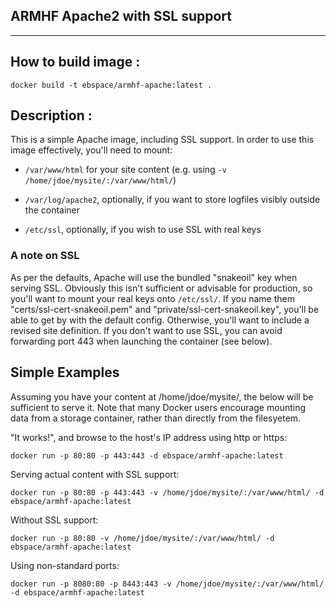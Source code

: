 ## ARMHF Apache2 with SSL support

---

## How to build image :

    docker build -t ebspace/armhf-apache:latest .

## Description :
    
This is a simple Apache image, including SSL support. In order to use this image effectively, you'll need to mount:

 * `/var/www/html` for your site content (e.g. using `-v /home/jdoe/mysite/:/var/www/html/`)

 * `/var/log/apache2`, optionally, if you want to store logfiles visibly outside the container

 * `/etc/ssl`, optionally, if you wish to use SSL with real keys
 
### A note on SSL

As per the defaults, Apache will use the bundled "snakeoil" key when serving SSL.
Obviously this isn't sufficient or advisable for production, so you'll want to mount your real keys onto `/etc/ssl/`.
If you name them "certs/ssl-cert-snakeoil.pem" and "private/ssl-cert-snakeoil.key", you'll be able to get by with the default config.
Otherwise, you'll want to include a revised site definition.
If you don't want to use SSL, you can avoid forwarding port 443 when launching the container (see below).

## Simple Examples

Assuming you have your content at /home/jdoe/mysite/, the below will be sufficient to serve it.
Note that many Docker users encourage mounting data from a storage container, rather than directly from the filesyetem.

"It works!", and browse to the host's IP address using http or https:


    docker run -p 80:80 -p 443:443 -d ebspace/armhf-apache:latest


Serving actual content with SSL support:

    docker run -p 80:80 -p 443:443 -v /home/jdoe/mysite/:/var/www/html/ -d ebspace/armhf-apache:latest

Without SSL support:

    docker run -p 80:80 -v /home/jdoe/mysite/:/var/www/html/ -d ebspace/armhf-apache:latest

    
Using non-standard ports:

    docker run -p 8080:80 -p 8443:443 -v /home/jdoe/mysite/:/var/www/html/ -d ebspace/armhf-apache:latest

